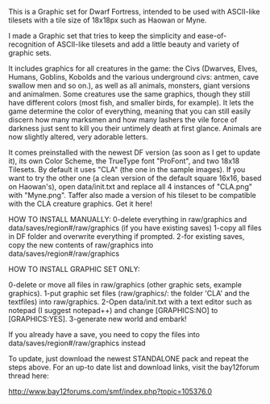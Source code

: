 This is a Graphic set for Dwarf Fortress, intended to be used with ASCII-like tilesets with a tile size of 18x18px such as Haowan or Myne.

I made a Graphic set that tries to keep the simplicity and ease-of-recognition of ASCII-like tilesets and add a little beauty and variety of graphic sets.

It includes graphics for all creatures in the game: the Civs (Dwarves, Elves, Humans, Goblins, Kobolds and the various underground civs: antmen, cave swallow men and so on.), as well as all animals, monsters, giant versions and animalmen. Some creatures use the same graphics, though they still have different colors (most fish, and smaller birds, for example).
It lets the game determine the color of everything, meaning that you can still easily discern how many marksmen and how many lashers the vile force of darkness just sent to kill you their untimely death at first glance.
Animals are now slightly altered, very adorable letters.



It comes preinstalled with the newest DF version (as soon as I get to update it), its own Color Scheme, the TrueType font "ProFont", and two 18x18 Tilesets. By default it uses "CLA" (the one in the sample images). If you want to try the other one (a clean version of the default square 16x16, based on Haowan's), open data/init.txt and replace all 4 instances of "CLA.png" with "Myne.png".
Taffer also made a version of his tileset to be compatible with the CLA creature graphics. Get it here!


HOW TO INSTALL MANUALLY:
0-delete everything in raw/graphics and data/saves/region#/raw/graphics (if you have existing saves) 
1-copy all files in DF folder and overwrite everything if prompted.
2-for existing saves, copy the new contents of raw/graphics into data/saves/region#/raw/graphics



HOW TO INSTALL GRAPHIC SET ONLY:

0-delete or move all files in raw/graphics (other graphic sets, example graphics).
1-put graphic set files (raw/graphics/: the folder 'CLA' and the textfiles) into raw/graphics.
2-Open data/init.txt with a text editor such as notepad (I suggest notepad++) and change [GRAPHICS:NO] to [GRAPHICS:YES].
3-generate new world and embark!

If you already have a save, you need to copy the files into data/saves/region#/raw/graphics instead


To update, just download the newest STANDALONE pack and repeat the steps above.
For an up-to date list and download links, visit the bay12forum thread here:

http://www.bay12forums.com/smf/index.php?topic=105376.0